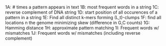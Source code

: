1A: # times a pattern appears in text
1B: most frequent words in a string
1C: reverse complement of DNA string
1D: start position of all occurences of a pattern in a string
1E: Find all distinct k-mers forming (L,t)-clumps
1F: find all locations n the genome minimizing skew (difference in G,C counts)
1G: Hamming distance
1H: approximate pattern matching
1I: Frequent words w/ mismatches
1J: Frequent words w/ mismatches (including reverse complement)